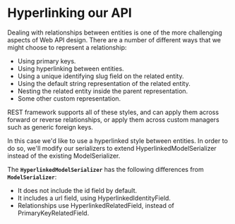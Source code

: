# Hyperlinking our API

Dealing with relationships between entities is one of the more challenging aspects of Web API design. There are a number of different ways that we might choose to represent a relationship:

- Using primary keys.
- Using hyperlinking between entities.
- Using a unique identifying slug field on the related entity.
- Using the default string representation of the related entity.
- Nesting the related entity inside the parent representation.
- Some other custom representation.

REST framework supports all of these styles, and can apply them across forward or reverse relationships, or apply them across custom managers such as generic foreign keys.

In this case we'd like to use a hyperlinked style between entities. In order to do so, we'll modify our serializers to extend HyperlinkedModelSerializer instead of the existing ModelSerializer.

The **`HyperlinkedModelSerializer`** has the following differences from **`ModelSerializer`**:

- It does not include the id field by default.
- It includes a url field, using HyperlinkedIdentityField.
- Relationships use HyperlinkedRelatedField, instead of PrimaryKeyRelatedField.

